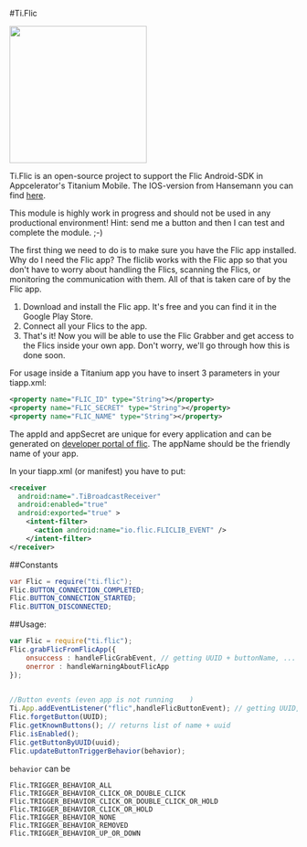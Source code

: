#Ti.Flic


<img src="https://slack-imgs.com/?c=1&url=http%3A%2F%2Fflic.io%2Fassets%2Fimg%2Fflic_logo_black.jpg" width=240 />

Ti.Flic is an open-source project to support the Flic Android-SDK in Appcelerator's Titanium Mobile. The IOS-version from Hansemann you can find [here](https://github.com/hansemannn/ti.flic).

This module is highly work in progress and should not be used in any productional environment!
 Hint: send me a button and then I can test and complete the module. ;-)

The first thing we need to do is to make sure you have the Flic app installed. 
Why do I need the Flic app? The fliclib works with the Flic app so that you don't have to worry about handling the Flics, scanning the Flics, or monitoring the communication with them. All of that is taken care of by the Flic app.

1.  Download and install the Flic app. It's free and you can find it in the Google Play Store.
2.  Connect all your Flics to the app.
3.   That's it! Now you will be able to use the Flic Grabber and get access to the Flics inside your own app. Don't worry, we'll go through how this is done soon.

For usage inside a Titanium app you have to insert 3 parameters in your tiapp.xml:
```xml
<property name="FLIC_ID" type="String"></property>
<property name="FLIC_SECRET" type="String"></property>
<property name="FLIC_NAME" type="String"></property>
```
The appId and appSecret are unique for every application and can be generated on [developer portal of flic](https://partners.flic.io/partners/developers/credentials).
The appName should be the friendly name of your app. 

In your tiapp.xml (or manifest) you have to put:

```xml
<receiver
  android:name=".TiBroadcastReceiver"
  android:enabled="true"
  android:exported="true" >
    <intent-filter>
      <action android:name="io.flic.FLICLIB_EVENT" />
    </intent-filter>
</receiver>
```
##Constants
```java
var Flic = require("ti.flic");
Flic.BUTTON_CONNECTION_COMPLETED;
Flic.BUTTON_CONNECTION_STARTED;
Flic.BUTTON_DISCONNECTED;
```

##Usage:

```javascript
var Flic = require("ti.flic");
Flic.grabFlicFromFlicApp({
	onsuccess : handleFlicGrabEvent, // getting UUID + buttonName, ...
	onerror : handleWarningAboutFlicApp
});
	

//Button events (even app is not running	)
Ti.App.addEventListener("flic",handleFlicButtonEvent); // getting UUID, buttonName, up/down
Flic.forgetButton(UUID);
Flic.getKnownButtons(); // returns list of name + uuid
Flic.isEnabled();
Flic.getButtonByUUID(uuid);
Flic.updateButtonTriggerBehavior(behavior);
```
`behavior` can be
```
Flic.TRIGGER_BEHAVIOR_ALL
Flic.TRIGGER_BEHAVIOR_CLICK_OR_DOUBLE_CLICK
Flic.TRIGGER_BEHAVIOR_CLICK_OR_DOUBLE_CLICK_OR_HOLD
Flic.TRIGGER_BEHAVIOR_CLICK_OR_HOLD
Flic.TRIGGER_BEHAVIOR_NONE
Flic.TRIGGER_BEHAVIOR_REMOVED
Flic.TRIGGER_BEHAVIOR_UP_OR_DOWN
```